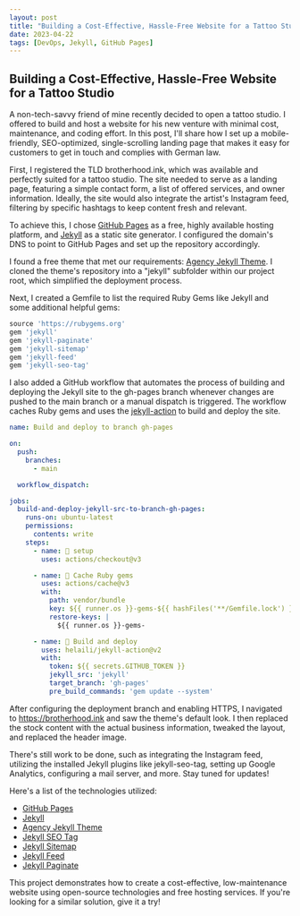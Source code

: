 ```yaml
---
layout: post
title: "Building a Cost-Effective, Hassle-Free Website for a Tattoo Studio"
date: 2023-04-22
tags: [DevOps, Jekyll, GitHub Pages]
---
```


## Building a Cost-Effective, Hassle-Free Website for a Tattoo Studio

A non-tech-savvy friend of mine recently decided to open a tattoo studio. I offered to build and host a website for his new venture with minimal cost, maintenance, and coding effort. In this post, I'll share how I set up a mobile-friendly, SEO-optimized, single-scrolling landing page that makes it easy for customers to get in touch and complies with German law.

First, I registered the TLD brotherhood.ink, which was available and perfectly suited for a tattoo studio. The site needed to serve as a landing page, featuring a simple contact form, a list of offered services, and owner information. Ideally, the site would also integrate the artist's Instagram feed, filtering by specific hashtags to keep content fresh and relevant.

To achieve this, I chose [GitHub Pages](https://pages.github.com/) as a free, highly available hosting platform, and [Jekyll](https://jekyllrb.com/) as a static site generator. I configured the domain's DNS to point to GitHub Pages and set up the repository accordingly.

I found a free theme that met our requirements: [Agency Jekyll Theme](https://github.com/y7kim/agency-jekyll-theme). I cloned the theme's repository into a "jekyll" subfolder within our project root, which simplified the deployment process.

Next, I created a Gemfile to list the required Ruby Gems like Jekyll and some additional helpful gems:

```ruby
source 'https://rubygems.org'
gem 'jekyll'
gem 'jekyll-paginate'
gem 'jekyll-sitemap'
gem 'jekyll-feed'
gem 'jekyll-seo-tag'
```

I also added a GitHub workflow that automates the process of building and deploying the Jekyll site to the gh-pages branch whenever changes are pushed to the main branch or a manual dispatch is triggered. The workflow caches Ruby gems and uses the [jekyll-action](https://github.com/helaili/jekyll-action) to build and deploy the site.

```yaml
name: Build and deploy to branch gh-pages

on:
  push:
    branches:
      - main

  workflow_dispatch:

jobs:
  build-and-deploy-jekyll-src-to-branch-gh-pages:
    runs-on: ubuntu-latest
    permissions:
      contents: write
    steps:
      - name: 📂 setup
        uses: actions/checkout@v3

      - name: 🎁 Cache Ruby gems
        uses: actions/cache@v3
        with:
          path: vendor/bundle
          key: ${{ runner.os }}-gems-${{ hashFiles('**/Gemfile.lock') }}
          restore-keys: |
            ${{ runner.os }}-gems-

      - name: 🚀 Build and deploy
        uses: helaili/jekyll-action@v2
        with:
          token: ${{ secrets.GITHUB_TOKEN }}
          jekyll_src: 'jekyll'
          target_branch: 'gh-pages'
          pre_build_commands: 'gem update --system'
```

After configuring the deployment branch and enabling HTTPS, I navigated to <https://brotherhood.ink> and saw the theme's default look. I then replaced the stock content with the actual business information, tweaked the layout, and replaced the header image.

There's still work to be done, such as integrating the Instagram feed, utilizing the installed Jekyll plugins like jekyll-seo-tag, setting up Google Analytics, configuring a mail server, and more. Stay tuned for updates!

Here's a list of the technologies utilized:

- [GitHub Pages](https://pages.github.com/)
- [Jekyll](https://jekyllrb.com/)
- [Agency Jekyll Theme](https://github.com/y7kim/agency-jekyll-theme)
- [Jekyll SEO Tag](https://github.com/jekyll/jekyll-seo-tag)
- [Jekyll Sitemap](https://github.com/jekyll/jekyll-sitemap)
- [Jekyll Feed](https://github.com/jekyll/jekyll-feed)
- [Jekyll Paginate](https://github.com/jekyll/jekyll-paginate)

This project demonstrates how to create a cost-effective, low-maintenance website using open-source technologies and free hosting services. If you're looking for a similar solution, give it a try!
